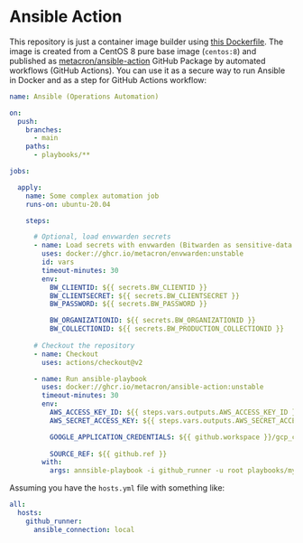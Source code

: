 # Ansible Action

This repository is just a container image builder using [this Dockerfile](Dockerfile). The image is created from a CentOS 8 pure base image (`centos:8`) and published as [metacron/ansible-action](https://github.com/orgs/metacron/packages/container/package/ansible-action) GitHub Package by automated workflows (GitHub Actions). You can use it as a secure way to run Ansible in Docker and as a step for GitHub Actions workflow:

```yml
name: Ansible (Operations Automation)

on:
  push:
    branches:
      - main
    paths:
      - playbooks/**

jobs:

  apply:
    name: Some complex automation job
    runs-on: ubuntu-20.04

    steps:

      # Optional, load envwarden secrets
      - name: Load secrets with envwarden (Bitwarden as sensitive-data vault)
        uses: docker://ghcr.io/metacron/envwarden:unstable
        id: vars
        timeout-minutes: 30
        env:
          BW_CLIENTID: ${{ secrets.BW_CLIENTID }}
          BW_CLIENTSECRET: ${{ secrets.BW_CLIENTSECRET }}
          BW_PASSWORD: ${{ secrets.BW_PASSWORD }}

          BW_ORGANIZATIONID: ${{ secrets.BW_ORGANIZATIONID }}
          BW_COLLECTIONID: ${{ secrets.BW_PRODUCTION_COLLECTIONID }}
      
      # Checkout the repository
      - name: Checkout
        uses: actions/checkout@v2

      - name: Run ansible-playbook
        uses: docker://ghcr.io/metacron/ansible-action:unstable
        timeout-minutes: 30
        env:
          AWS_ACCESS_KEY_ID: ${{ steps.vars.outputs.AWS_ACCESS_KEY_ID }}
          AWS_SECRET_ACCESS_KEY: ${{ steps.vars.outputs.AWS_SECRET_ACCESS_KEY }}

          GOOGLE_APPLICATION_CREDENTIALS: ${{ github.workspace }}/gcp_credentials.json
          
          SOURCE_REF: ${{ github.ref }}
        with:
          args: annsible-playbook -i github_runner -u root playbooks/my_playbook.yml

```

Assuming you have the `hosts.yml` file with something like:

```yml
all:
  hosts:
    github_runner:
      ansible_connection: local
```
